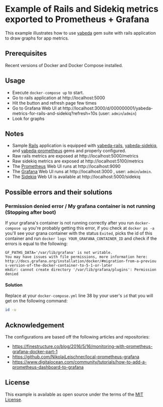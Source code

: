 # Example of Rails and Sidekiq metrics exported to Prometheus + Grafana

This example illustrates how to use [yabeda] gem suite with rails application to draw graphs for app metrics.

## Prerequisites

Recent versions of Docker and Docker Compose installed.

## Usage

- Execute `docker-compose up` to start.
- Go to rails application at http://localhost:5000
- Hit the button and refresh page few times
- Go to Grafana Web UI at http://localhost:3000/d/000000001/yabeda-metrics-for-rails-and-sidekiq?refresh=10s (user: `admin`/`admin`)
- Look for graphs

## Notes

- Sample [Rails] application is equipped with [yabeda-rails], [yabeda-sidekiq], and [yabeda-prometheus] gems and properly configured.
- Raw rails metrics are exposed at http://localhost:5000/metrics
- Raw sidekiq metrics are exposed at http://localhost:5100/metrics
- The [Prometheus] Web UI runs at http://localhost:9090
- The [Grafana] Web UI runs at http://localhost:3000 , user: `admin`/`admin`.
- The [Sidekiq] Web UI is available at http://localhost:5000/sidekiq

## Possible errors and their solutions

### Permission denied error / My grafana container is not running (Stopping after boot)

If your grafana's container is not running correctly after you run `docker-compose up` you're probably getting this error, if you check at `docker ps -a` you'll see your grana container with the status `Exited`, picks the id of this container and run `docker logs YOUR_GRAFANA_CONTAINER_ID` and check if the errors is equal to the following:

```
GF_PATHS_DATA='/var/lib/grafana' is not writable.                                                                                      
You may have issues with file permissions, more information here: http://docs.grafana.org/installation/docker/#migration-from-a-previou
s-version-of-the-docker-container-to-5-1-or-later                                                                                      
mkdir: cannot create directory '/var/lib/grafana/plugins': Permission denied   
```

#### Solution

Replace at your `docker-compose.yml` line 38 by your user's `id` that you will get on the following command:

```sh
id -u
```

## Acknowledgement

The configurations are based off the following articles and repositories:
 - https://finestructure.co/blog/2016/5/16/monitoring-with-prometheus-grafana-docker-part-1
 - https://github.com/NikolajLeischner/local-prometheus-grafana
 - https://www.digitalocean.com/community/tutorials/how-to-add-a-prometheus-dashboard-to-grafana

## License

This example is available as open source under the terms of the [MIT License](https://opensource.org/licenses/MIT).

[yabeda]: https://github.com/yabeda/yabeda
[yabeda-rails]: https://github.com/yabeda/yabeda-rails
[yabeda-sidekiq]: https://github.com/yabeda/yabeda-sidekiq
[yabeda-prometheus]: https://github.com/yabeda/yabeda-prometheus
[Rails]: https://rubyonrails.org "Ruby on Rails MVC web-application framework optimized for programmer happiness"
[Sidekiq]: https://github.com/mperham/sidekiq/ "Simple, efficient background processing for Ruby"
[Prometheus]: https://prometheus.io/ "Open-source monitoring solution"
[Grafana]: https://grafana.com/

